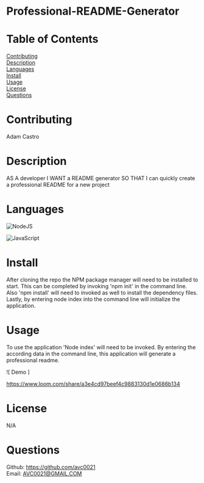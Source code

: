 # Professional-README-Generator

# Table of Contents

[Contributing](#name)</br>
[Description](#description)</br>
[Languages](#languages)</br>
[Install](#install)</br>
[Usage](#usage)</br>
[License](#license)</br>
[Questions](#github)</br>

# Contributing

Adam Castro

# Description

AS A developer
I WANT a README generator
SO THAT I can quickly create a professional README for a new project

# Languages

![NodeJS](https://img.shields.io/badge/node.js-6DA55F?style=for-the-badge&logo=node.js&logoColor=white)

![JavaScript](https://img.shields.io/badge/javascript-%23323330.svg?style=for-the-badge&logo=javascript&logoColor=%23F7DF1E)

# Install

After cloning the repo the NPM package manager will need to be installed to start. This can be completed by invoking 'npm init' in the command line. Also 'npm install' will need to invoked as well to install the dependency files. Lastly, by entering node index into the command line will initialize the application.

# Usage

To use the application 'Node index' will need to be invoked. By entering the according data in the command line, this application will generate a professional readme.

![ Demo ]

https://www.loom.com/share/a3e4cd97beef4c9883130d1e0686b134

# License

N/A

# Questions

Github: https://github.com/avc0021</br>
Email: AVC0021@GMAIL.COM
